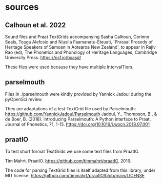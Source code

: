 # sources

## Calhoun et al. 2022

Sound files and Praat TextGrids accompanying Sasha Calhoun, Corinne Seals, Toaga Alefosio and Niusila Faamanatu-Eteuati,
'Phrasal Prosody of Heritage Speakers of Samoan in Aotearoa New Zealand', 
to appear in Rajiv Rao (ed), The Phonetics and Phonology of Heritage Languages, Cambridge University Press.
https://osf.io/bxasd/

These files were used because they have multiple IntervalTiers.

## parselmouth

Files in ./parselmouth were kindly provided by Yannick Jadoul
during the pyOpenSci review.

They are adaptations of a test TextGrid file used by Parselmouth:
https://github.com/YannickJadoul/Parselmouth
Jadoul, Y., Thompson, B., & de Boer, B. (2018). 
Introducing Parselmouth: A Python interface to Praat. Journal of Phonetics, 71, 1-15. 
https://doi.org/10.1016/j.wocn.2018.07.001

## praatIO
To test short format TextGrids we use some text files from PraatIO.

Tim Mahrt. PraatIO. https://github.com/timmahrt/praatIO, 2016.

The code for parsing TextGrid files is itself adapted from this library,
under MIT license:
https://github.com/timmahrt/praatIO/blob/main/LICENSE